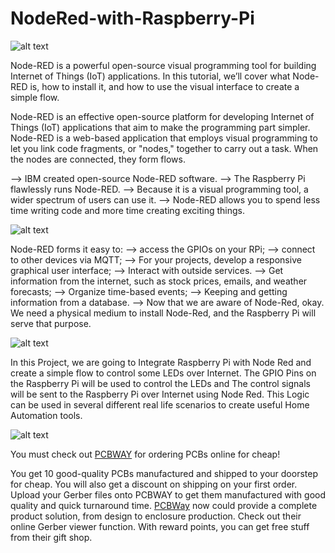 # NodeRed-with-Raspberry-Pi

![alt text](https://hackster.imgix.net/uploads/attachments/1568597/_lpE9AaNBDy.blob?auto=compress%2Cformat&w=900&h=675&fit=min)

Node-RED is a powerful open-source visual programming tool for building Internet of Things (IoT) applications. In this tutorial, we’ll cover what Node-RED is, how to install it, and how to use the visual interface to create a simple flow.

Node-RED is an effective open-source platform for developing Internet of Things (IoT) applications that aim to make the programming part simpler.
Node-RED is a web-based application that employs visual programming to let you link code fragments, or "nodes," together to carry out a task. When the nodes are connected, they form flows.

--> IBM created open-source Node-RED software.
--> The Raspberry Pi flawlessly runs Node-RED.
--> Because it is a visual programming tool, a wider spectrum of users can use it.
--> Node-RED allows you to spend less time writing code and more time creating exciting things.

![alt text](https://hackster.imgix.net/uploads/attachments/1568590/image_QWPaLaEcFc.png?auto=compress%2Cformat&w=740&h=555&fit=max)

Node-RED forms it easy to:
--> access the GPIOs on your RPi;
--> connect to other devices via MQTT;
--> For your projects, develop a responsive graphical user interface;
--> Interact with outside services.
--> Get information from the internet, such as stock prices, emails, and weather forecasts;
--> Organize time-based events;
--> Keeping and getting information from a database.
--> Now that we are aware of Node-Red, okay. We need a physical medium to install Node-Red, and the Raspberry Pi will serve that purpose.

![alt text](https://hackster.imgix.net/uploads/attachments/1568593/whatsapp_image_2023-03-11_at_3_33_54_pm_7mSZiZXOGA.jpeg?auto=compress%2Cformat&w=740&h=555&fit=max)

In this Project, we are going to Integrate Raspberry Pi with Node Red and create a simple flow to control some LEDs over Internet. The GPIO Pins on the Raspberry Pi will be used to control the LEDs and The control signals will be sent to the Raspberry Pi over Internet using Node Red. This Logic can be used in several different real life scenarios to create useful Home Automation tools.

![alt text](https://hackster.imgix.net/uploads/attachments/1544797/pcbway_55Vl7NMRFG.JPG?auto=compress%2Cformat&w=740&h=555&fit=max)

You must check out [PCBWAY](https://www.pcbway.com/) for ordering PCBs online for cheap!

You get 10 good-quality PCBs manufactured and shipped to your doorstep for cheap. You will also get a discount on shipping on your first order. Upload your Gerber files onto PCBWAY to get them manufactured with good quality and quick turnaround time. [PCBWay](https://www.pcbway.com/) now could provide a complete product solution, from design to enclosure production. Check out their online Gerber viewer function. With reward points, you can get free stuff from their gift shop.
